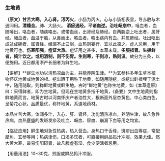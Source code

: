 ### 生地黄	

**〔原文〕甘苦大寒。入心肾。泻丙火**，小肠为丙火，心与小肠相表里，导赤散与木通同用。**清燥金**。肺、大肠火。
**消瘀通经，平诸血逆。治吐衄崩中**，唾血者，血随唾出，咯血者，随痰咯出，或带血丝，出肾经及肺经。自两胁逆上吐出者，属肝经。衄血者，血溢于脑，从鼻而出，咳血者，咳出痰内有血，并属肺经。吐出呕出成盆成碗者，属胃经。经漏不止曰崩，血热则妄行，宜以此凉之。虚人忌用，用干地黄可也。**伤寒阳强，痘证大热**。痘证用之甚多，本草未载。**多服损胃。生掘鲜者，捣汁饮之。或用酒制，则不伤胃。生则寒，干则凉，熟则温**。故分为三条，以便施用。近日都用浙产长细者为鲜生地。

【讲解】**鲜生地功以清热凉血为主，并能养阴生津。**为玄参科多年生草本植物怀庆地黄或地黄的根。挖出晒干用称干地黄，如随用随挖，或挖出鲜根埋于泥土中，随用随取，则称鲜地黄或鲜生地。古时“鲜地黄”也称生地黄，如《本草逢原》曰：采得鲜者，即为生地黄。但现在生地黄多指干地黄，《备要》文中生地黄则指鲜地黄而言。地黄古时以河南怀庆产者油性大，根断面外层杏黄色，中心类白色，呈菊花心状，品质最优，称怀地黄，系道地药材。

本品甘苦大寒，体润多汁，入心、肝、肾经。功能清热凉血，养阴生津，故凡急性热病，血热壅盛的发斑发疹及吐血、衄血、尿血、崩漏下血等用之均宜。

【临证应用】鲜生地对急性热病，热入营血，身热口干舌绛，斑疹出血等症，常配犀角、玄参等用；热病津伤，口渴多饮者，可直接用鲜品捣汁冲服，效果尤佳。然大苦大寒，最易伤阳碍胃，故凡脾虚有湿，食少便溏者忌用。

【用量用法】10~30克，煎服或鲜品捣汁冲服。

